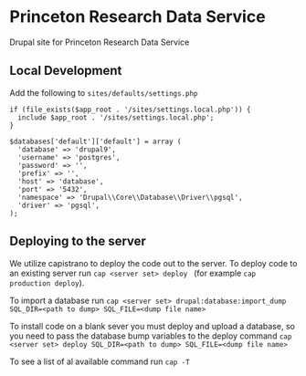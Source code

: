 # Princeton Research Data Service
Drupal site for Princeton Research Data Service

## Local Development
Add the following to `sites/defaults/settings.php`
```
if (file_exists($app_root . '/sites/settings.local.php')) {
  include $app_root . '/sites/settings.local.php';
}

$databases['default']['default'] = array (
  'database' => 'drupal9',
  'username' => 'postgres',
  'password' => '',
  'prefix' => '',
  'host' => 'database',
  'port' => '5432',
  'namespace' => 'Drupal\\Core\\Database\\Driver\\pgsql',
  'driver' => 'pgsql',
);
```

## Deploying to the server

We utilize capistrano to deploy the code out to the server.  To deploy code to an existing server run
`cap <server set> deploy ` (for example `cap production deploy`).

To import a database run `cap <server set> drupal:database:import_dump SQL_DIR=<path to dump> SQL_FILE=<dump file name>`

To install code on a blank sever you must deploy and upload a database, so you need to pass the database bump variables to the deploy command `cap <server set> deploy SQL_DIR=<path to dump> SQL_FILE=<dump file name>`

To see a list of al available command run `cap -T`